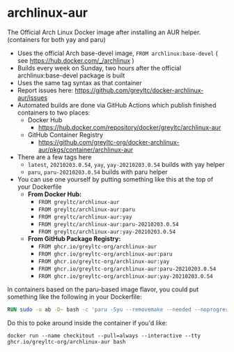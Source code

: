 archlinux-aur
====================
The Official Arch Linux Docker image after installing an AUR helper. (containers for both yay and paru)

- Uses the official Arch base-devel image, `FROM archlinux:base-devel` ( see https://hub.docker.com/_/archlinux )
- Builds every week on Sunday, two hours after the official archlinux:base-devel package is built
- Uses the same tag syntax as that container
- Report issues here: https://github.com/greyltc/docker-archlinux-aur/issues
- Automated builds are done via GitHub Actions which publish finished containers to two places:
  - Docker Hub
    - https://hub.docker.com/repository/docker/greyltc/archlinux-aur
  - GitHub Container Registry
    - https://github.com/greyltc-org/docker-archlinux-aur/pkgs/container/archlinux-aur
- There are a few tags here
  - `latest`, `20210203.0.54`, `yay`, `yay-20210203.0.54` builds with yay helper
  - `paru`, `paru-20210203.0.54` builds with paru helper
- You can use one yourself by putting something like this at the top of your Dockerfile  
  - **From Docker Hub:**
    - `FROM greyltc/archlinux-aur`
    - `FROM greyltc/archlinux-aur:paru`
    - `FROM greyltc/archlinux-aur:yay`
    - `FROM greyltc/archlinux-aur:paru-20210203.0.54`
    - `FROM greyltc/archlinux-aur:yay-20210203.0.54`  
  - **From GitHub Package Registry:**
    - `FROM ghcr.io/greyltc-org/archlinux-aur`
    - `FROM ghcr.io/greyltc-org/archlinux-aur:paru`
    - `FROM ghcr.io/greyltc-org/archlinux-aur:yay`
    - `FROM ghcr.io/greyltc-org/archlinux-aur:paru-20210203.0.54`
    - `FROM ghcr.io/greyltc-org/archlinux-aur:yay-20210203.0.54`

In containers based on the paru-based image flavor, you could put something like the following in your Dockerfile:
```dockerfile
RUN sudo -u ab -D~ bash -c 'paru -Syu --removemake --needed --noprogressbar --noconfirm PACKAGE'
```

Do this to poke around inside the container if you'd like:
```
docker run --name checkitout --pull=always --interactive --tty ghcr.io/greyltc-org/archlinux-aur bash
```
